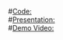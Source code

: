 #[Code:](https://github.com/darrelchang03/ai_recommender) \
#[Presentation:](https://docs.google.com/presentation/d/18ApdtJZjXGk12_XX4Qx7TkF7Cx18z-M4l-Jdm7hUVH4/edit?usp=sharing) \
#[Demo Video:]()
